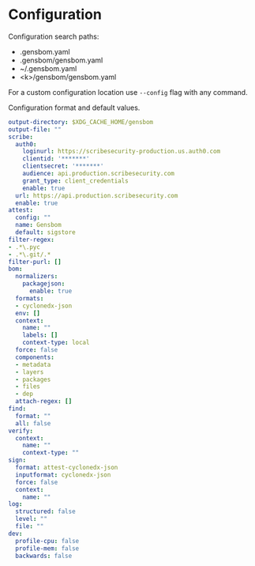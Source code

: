 # Configuration 

Configuration search paths:
- .gensbom.yaml
- .gensbom/gensbom.yaml
- ~/.gensbom.yaml
- \<k\>/gensbom/gensbom.yaml

For a custom configuration location use `--config` flag with any command.

Configuration format and default values.
```yaml
output-directory: $XDG_CACHE_HOME/gensbom
output-file: ""
scribe:
  auth0:
    loginurl: https://scribesecurity-production.us.auth0.com
    clientid: '*******'
    clientsecret: '*******'
    audience: api.production.scribesecurity.com
    grant_type: client_credentials
    enable: true
  url: https://api.production.scribesecurity.com
  enable: true
attest:
  config: ""
  name: Gensbom
  default: sigstore
filter-regex:
- .*\.pyc
- .*\.git/.*
filter-purl: []
bom:
  normalizers:
    packagejson:
      enable: true
  formats:
  - cyclonedx-json
  env: []
  context:
    name: ""
    labels: []
    context-type: local
  force: false
  components:
  - metadata
  - layers
  - packages
  - files
  - dep
  attach-regex: []
find:
  format: ""
  all: false
verify:
  context:
    name: ""
    context-type: ""
sign:
  format: attest-cyclonedx-json
  inputformat: cyclonedx-json
  force: false
  context:
    name: ""
log:
  structured: false
  level: ""
  file: ""
dev:
  profile-cpu: false
  profile-mem: false
  backwards: false
```
